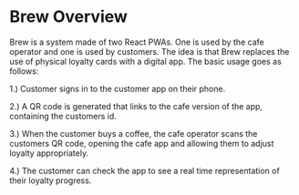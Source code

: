 # Brew Overview

Brew is a system made of two React PWAs. One is used by the cafe operator and one is used by customers. The idea is that Brew replaces the use of physical loyalty cards with a digital app. The basic usage goes as follows: 

1.) Customer signs in to the customer app on their phone.  

2.) A QR code is generated that links to the cafe version of the app, containing the customers id.  

3.) When the customer buys a coffee, the cafe operator scans the customers QR code, opening the cafe app 
and allowing them to adjust loyalty appropriately. 

4.) The customer can check the app to see a real time representation of their loyalty progress.  
